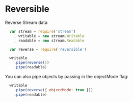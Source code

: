 # Reversible

Reverse Stream data:

```javascript
  var stream = require('stream')
    , writable = new stream.Writable
    , readable = new stream.Readable

  var reverse = require('reversible')

  writable
    .pipe(reverse())
    .pipe(readable)
```

You can also pipe objects by passing in the objectMode flag:

```javascript
  writable
    .pipe(reverse({ objectMode: true }))
    .pipe(readable)
```

